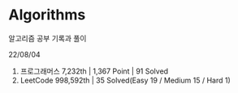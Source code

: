 # Algorithms

알고리즘 공부 기록과 풀이

22/08/04

1. 프로그래머스 7,232th | 1,367 Point | 91 Solved
2. LeetCode 998,592th | 35 Solved(Easy 19 / Medium 15 / Hard 1)
